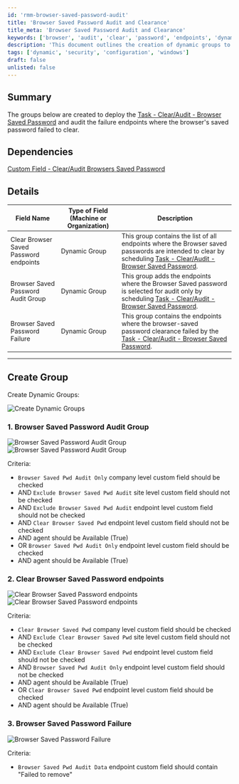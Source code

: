 ```yaml
---
id: 'rmm-browser-saved-password-audit'
title: 'Browser Saved Password Audit and Clearance'
title_meta: 'Browser Saved Password Audit and Clearance'
keywords: ['browser', 'audit', 'clear', 'password', 'endpoints', 'dynamic', 'group']
description: 'This document outlines the creation of dynamic groups to deploy the task for clearing and auditing browser saved passwords, including details on the criteria for each group and the endpoints involved in the process.'
tags: ['dynamic', 'security', 'configuration', 'windows']
draft: false
unlisted: false
---
```

## Summary

The groups below are created to deploy the [Task - Clear/Audit - Browser Saved Password](https://proval.itglue.com/DOC-5078775-17309286) and audit the failure endpoints where the browser's saved password failed to clear.

## Dependencies

[Custom Field - Clear/Audit Browsers Saved Password](https://proval.itglue.com/DOC-5078775-17312650)

## Details

| Field Name                        | Type of Field (Machine or Organization) | Description                                                                                                                                                      |
|-----------------------------------|-----------------------------------------|------------------------------------------------------------------------------------------------------------------------------------------------------------------|
| Clear Browser Saved Password endpoints | Dynamic Group                          | This group contains the list of all endpoints where the Browser saved passwords are intended to clear by scheduling [Task - Clear/Audit - Browser Saved Password](https://proval.itglue.com/DOC-5078775-17309286). |
| Browser Saved Password Audit Group | Dynamic Group                          | This group adds the endpoints where the Browser Saved password is selected for audit only by scheduling [Task - Clear/Audit - Browser Saved Password](https://proval.itglue.com/DOC-5078775-17309286).            |
| Browser Saved Password Failure     | Dynamic Group                          | This group contains the endpoints where the browser-saved password clearance failed by the [Task - Clear/Audit - Browser Saved Password](https://proval.itglue.com/DOC-5078775-17309286).                        |

---

## Create Group

Create Dynamic Groups:

![Create Dynamic Groups](..\..\..\static\img\Browser-Saved-Password\image_1.png)

### 1. Browser Saved Password Audit Group

![Browser Saved Password Audit Group](..\..\..\static\img\Browser-Saved-Password\image_2.png)
![Browser Saved Password Audit Group](..\..\..\static\img\Browser-Saved-Password\image_3.png)

Criteria:

- `Browser Saved Pwd Audit Only` company level custom field should be checked
- AND `Exclude Browser Saved Pwd Audit` site level custom field should not be checked
- AND `Exclude Browser Saved Pwd Audit` endpoint level custom field should not be checked
- AND `Clear Browser Saved Pwd` endpoint level custom field should not be checked
- AND agent should be Available (True)
- OR `Browser Saved Pwd Audit Only` endpoint level custom field should be checked
- AND agent should be Available (True)

### 2. Clear Browser Saved Password endpoints

![Clear Browser Saved Password endpoints](..\..\..\static\img\Browser-Saved-Password\image_4.png)
![Clear Browser Saved Password endpoints](..\..\..\static\img\Browser-Saved-Password\image_5.png)

Criteria:

- `Clear Browser Saved Pwd` company level custom field should be checked
- AND `Exclude Clear Browser Saved Pwd` site level custom field should not be checked
- AND `Exclude Clear Browser Saved Pwd` endpoint level custom field should not be checked
- AND `Browser Saved Pwd Audit Only` endpoint level custom field should not be checked
- AND agent should be Available (True)
- OR `Clear Browser Saved Pwd` endpoint level custom field should be checked
- AND agent should be Available (True)

### 3. Browser Saved Password Failure

![Browser Saved Password Failure](..\..\..\static\img\Browser-Saved-Password\image_6.png)

Criteria:

- `Browser Saved Pwd Audit Data` endpoint custom field should contain "Failed to remove"



